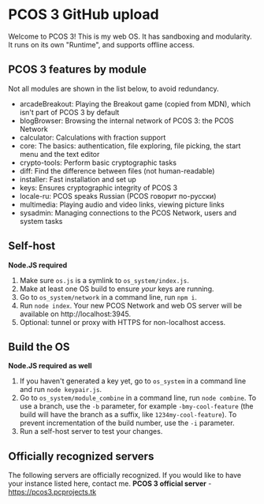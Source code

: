 # PCOS 3 GitHub upload
Welcome to PCOS 3! This is my web OS. It has sandboxing and modularity. It runs on its own "Runtime", and supports offline access.

## PCOS 3 features by module
Not all modules are shown in the list below, to avoid redundancy.
 - arcadeBreakout: Playing the Breakout game (copied from MDN), which isn't part of PCOS 3 by default
 - blogBrowser: Browsing the internal network of PCOS 3: the PCOS Network
 - calculator: Calculations with fraction support
 - core: The basics: authentication, file exploring, file picking, the start menu and the text editor
 - crypto-tools: Perform basic cryptographic tasks
 - diff: Find the difference between files (not human-readable)
 - installer: Fast installation and set up
 - keys: Ensures cryptographic integrity of PCOS 3
 - locale-ru: PCOS speaks Russian (PCOS говорит по-русски)
 - multimedia: Playing audio and video links, viewing picture links
 - sysadmin: Managing connections to the PCOS Network, users and system tasks

## Self-host
**Node.JS required**
1. Make sure `os.js` is a symlink to `os_system/index.js`.
2. Make at least one OS build to ensure *your* keys are running.
3. Go to `os_system/network` in a command line, run `npm i`.
4. Run `node index`. Your new PCOS Network and web OS server will be available on http://localhost:3945.
5. Optional: tunnel or proxy with HTTPS for non-localhost access.

## Build the OS
**Node.JS required as well**
1. If you haven't generated a key yet, go to `os_system` in a command line and run `node keypair.js`.
2. Go to `os_system/module_combine` in a command line, run `node combine`. To use a branch, use the `-b` parameter, for example `-bmy-cool-feature` (the build will have the branch as a suffix, like `1234my-cool-feature`). To prevent incrementation of the build number, use the `-i` parameter.
3. Run a self-host server to test your changes.

## Officially recognized servers
The following servers are officially recognized. If you would like to have your instance listed here, contact me.
**PCOS 3 official server** - https://pcos3.pcprojects.tk